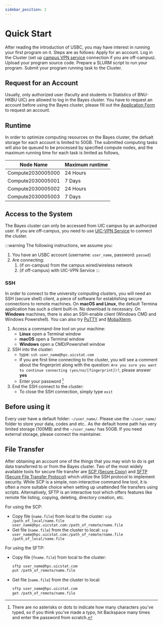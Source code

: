 ```yaml
---
sidebar_position: 2
---
```


# Quick Start

After reading the introduction of USBC, you may have interest in running your first program on it. Steps are as follows: Apply for an account. Log in the Cluster (set up <a href="https://itsc.uic.edu.cn/">campus VPN service</a> connection if you are off-campus). Upload your program source code. Prepare a SLURM script to run your program. Submit your program running task to the Cluster.

## Request for an Account

Usually, only authorized user (faculty and students in Statistics of BNU-HKBU UIC) are allowed to log in the Bayes cluster. You have to request an account before using the Bayes cluster, please fill out the <a href="https://shimo.im/forms/JcWGhwvdGVvHtpRd/fill?channel=UICSTAT"> Application Form </a> to request an account.

## Runtime 

In order to optimize computing resources on the Bayes cluster, the defualt storage for each account is limited to 50GB. The submitted computing tasks will also be queued to be processed by specified compute nodes, and the maximum running time for each task is limited as follows,

| Node Name          | Maximum runtime | 
|--------------------|-----------------|
| Compute2030005000 | 24 Hours  |
| Compute2030005001 | 7 Days  | 
| Compute2030005002 | 24 Hours  |
| Compute2030005003 | 7 Days  |

## Access to the System

The Bayes cluster can only be accessed from UIC campus by an authorized user. If you are off-campus, you need to use <a href="https://itsc.uic.edu.cn/en/info/1030/1119.htm">UIC-VPN Service</a> to connect the cluster.

:::warning
The following instructions, we assume you:

1. You have an USBC account (username: `user_name`, password: `passwd`)
2. Are connecting:
    1. (if on-campus) from the campus wired/wireless network
    2. (if off-campus) with UIC-VPN Service 
:::

### SSH

In order to connect to the university computing clusters, you will need an SSH (secure shell) client, a piece of software for establishing secure connections to remote machines. On **macOS and Linux**, the default Termina application has such a client built-in. No download is necessary. On **Windows** machines, there is also an SSH-enable client (Windows CMD and Windows Powershell). You can also try [PuTTY](http://www.chiark.greenend.org.uk/~sgtatham/putty/latest.html) and [MobaXterm](http://mobaxterm.mobatek.net/).

1. Access a command-line tool on your machine:
    * **Linux** open a Terminal window
    * **macOS** open a Terminal window
    * **Windows** open a CMD/Powershell window
2. SSH into the cluster: 
    * type: `ssh user_name@hpc.uicstat.com`
    * If you are first time connecting to the cluster, you will see a comment about the fingerprint along with the question: `Are you sure you want to continue connecting (yes/no/[fingerprint])?`, please answer **yes**
    * Enter your password [^1] 
3. End the SSH connect to the cluster:
    * To close the SSH connection, simply type `exit`

[^1]: There are no asterisks or dots to indicate how many characters you've typed, so if you think you've made a typo, hit Backspace many times and enter the password from scratch.

## Before using it

Every user have a default folder: `~/user_name/`. Please use the `~/user_name/` folder to store your data, codes and etc.. As the default home path has very limited storage (100MB) and the `~/user_name/` has 50GB. If you need external storage, please connect the maintainer.

## File Transfer

After obtaining an account one of the things that you may wish to do is get data transferred to or from the Bayes cluster. Two of the most widely available tools for secure file transfer are [SCP (Secure Copy)](https://en.wikipedia.org/wiki/Secure_copy_protocol) and [SFTP (Secure File Transfer Protocol)](https://en.wikipedia.org/wiki/SSH_File_Transfer_Protocol) which utilize the SSH protocol to implement security. While SCP is a simple, non-interactive command line tool, it is often a more suitable choice when setting up unattended file transfers using scripts. Alternatively, SFTP is an interactive tool which offers features like remote file listing, copying, deleting, directory creation, etc.

For using the SCP:

* Copy file (`name.file`) from local to the cluster: `scp /path_of_local/name.file user_name@hpc.uicstat.com:/path_of_remote/name.file`
* Get file (`name.file`) from the cluster to local: `scp user_name@hpc.uicstat.com:/path_of_remote/name.file /path_of_local/name.file`

For using the SFTP:

* Copy file (`fname.file`) from local to the cluster: 
  ```bash
  sftp user_name@hpc.uicstat.com
  put /path_of_remote/name.file
  ```
* Get file (`name.file`) from the cluster to local: 
  ```bash
  sftp user_name@hpc.uicstat.com
  get /path_of_remote/name.file
  ```
